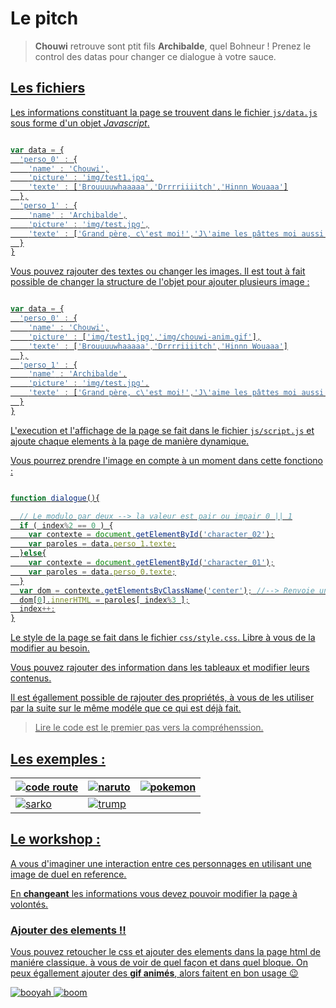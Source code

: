 # Le pitch

> **Chouwi** retrouve sont ptit fils **Archibalde**, quel Bohneur ! Prenez le control des datas pour changer ce dialogue à votre sauce.

## <u>Les fichiers

Les informations constituant la page se trouvent dans le fichier `js/data.js` sous forme d'un objet *Javascript*.

```javascript

var data = {
  'perso_0' : {
    'name' : 'Chouwi',
    'picture' : 'img/test1.jpg',
    'texte' : ['Brouuuuwhaaaaa','Drrrriiiitch','Hinnn Wouaaa']
  },
  'perso_1' : {
    'name' : 'Archibalde',
    'picture' : 'img/test.jpg',
    'texte' : ['Grand père, c\'est moi!','J\'aime les pâttes moi aussi','Pff nimporte quoi!']
  }
}


```

Vous pouvez rajouter des textes ou changer les images. Il est tout à fait possible de changer la structure de l'objet pour ajouter plusieurs image :
```javascript

var data = {
  'perso_0' : {
    'name' : 'Chouwi',
    'picture' : ['img/test1.jpg','img/chouwi-anim.gif'],
    'texte' : ['Brouuuuwhaaaaa','Drrrriiiitch','Hinnn Wouaaa']
  },
  'perso_1' : {
    'name' : 'Archibalde',
    'picture' : 'img/test.jpg',
    'texte' : ['Grand père, c\'est moi!','J\'aime les pâttes moi aussi','Pff nimporte quoi!']
  }
}


```



L'execution et l'affichage de la page se fait dans le fichier `js/script.js` et ajoute chaque elements à la page de manière dynamique.


Vous pourrez prendre l'image en compte à un moment dans cette fonctiono :

```javascript

function dialogue(){

  // Le modulo par deux --> la valeur est pair ou impair 0 || 1
  if ( index%2 == 0 ) {
    var contexte = document.getElementById('character_02');
    var paroles = data.perso_1.texte;
  }else{
    var contexte = document.getElementById('character_01');
    var paroles = data.perso_0.texte;
  }
  var dom = contexte.getElementsByClassName('center'); //--> Renvoie un tableau
  dom[0].innerHTML = paroles[ index%3 ];
  index++;
}

```


Le style de la page se fait dans le fichier `css/style.css`. Libre à vous de la modifier au besoin.

Vous pouvez rajouter des information dans les tableaux et modifier leurs contenus.

Il est égallement possible de rajouter des propriétés, à vous de les utiliser par la suite sur le même modéle que ce qui est déjà fait.

> Lire le code est le premier pas vers la compréhenssion.


## <u>Les exemples :

<!-- | img | img | img | -->

| [![code route](https://raw.githubusercontent.com/Ma6Tvacoder-Docs/ExercicesJS/master/%5B02%5DExoRetrouvailles/img/referencesVS/CODEROUTE.png)](https://raw.githubusercontent.com/Ma6Tvacoder-Docs/ExercicesJS/master/%5B02%5DExoRetrouvailles/img/referencesVS/CODEROUTE.png) | [![naruto](https://raw.githubusercontent.com/Ma6Tvacoder-Docs/ExercicesJS/master/%5B02%5DExoRetrouvailles/img/referencesVS/maxresdefault.jpg)](https://raw.githubusercontent.com/Ma6Tvacoder-Docs/ExercicesJS/master/%5B02%5DExoRetrouvailles/img/referencesVS/maxresdefault.jpg) | [![pokemon](https://raw.githubusercontent.com/Ma6Tvacoder-Docs/ExercicesJS/master/%5B02%5DExoRetrouvailles/img/referencesVS/pokemon.jpg)](https://raw.githubusercontent.com/Ma6Tvacoder-Docs/ExercicesJS/master/%5B02%5DExoRetrouvailles/img/referencesVS/pokemon.jpg) |
| --- | --- | --- |
| [![sarko](https://raw.githubusercontent.com/Ma6Tvacoder-Docs/ExercicesJS/master/%5B02%5DExoRetrouvailles/img/referencesVS/sarkozy_macron_demission0.jpg)](https://raw.githubusercontent.com/Ma6Tvacoder-Docs/ExercicesJS/master/%5B02%5DExoRetrouvailles/img/referencesVS/sarkozy_macron_demission0.jpg) | [![trump](https://raw.githubusercontent.com/Ma6Tvacoder-Docs/ExercicesJS/master/%5B02%5DExoRetrouvailles/img/referencesVS/trump-vs-clinton.jpg)](https://raw.githubusercontent.com/Ma6Tvacoder-Docs/ExercicesJS/master/%5B02%5DExoRetrouvailles/img/referencesVS/trump-vs-clinton.jpg) |

## <u>Le workshop :

A vous d'imaginer une interaction  entre ces personnages en utilisant une image de duel en reference.

En **changeant** les informations vous devez pouvoir modifier la page à volontés.

### **Ajouter des elements !!**

Vous pouvez retoucher le css et ajouter des elements dans la page html de maniére classique. à vous de voir de quel façon et dans quel bloque.
On peux égallement ajouter des **gif animés**, alors faitent en bon usage :wink:

[![booyah](http://saiyansworld1.free.fr/images/gifs/64.gif)](https://www.google.fr/search?q=gif+dbz+alpha&espv=2&biw=2133&bih=1055&tbm=isch&tbo=u&source=univ&sa=X&ved=0ahUKEwiT_dWBjcDSAhULtBQKHWubB2wQsAQIHA#imgrc=AU-jsTjTECOLDM:)
[![boom](https://media.giphy.com/media/l0MYEqEzwMWFCg8rm/giphy.gif)](https://media.giphy.com/media/l0MYEqEzwMWFCg8rm/giphy.gif)
